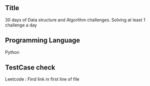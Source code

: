 ## Title ##
30 days of Data structure and Algorithm challenges.
Solving at least 1 challenge a day

## Programming Language ##
Python

## TestCase check ##
Leetcode : Find link in first line of file
